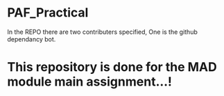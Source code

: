 # PAF_Practical

In the REPO there are two contributers specified, One is the github dependancy bot.

# This repository is done for the MAD module main assignment...!
